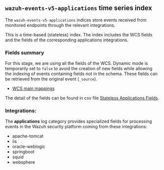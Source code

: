 ## `wazuh-events-v5-applications` time series index

The `wazuh-events-v5-applications` indices store events received from monitored endpoints through the relevant integrations.

This is a time-based (stateless) index. The index includes the WCS fields and the fields of the corresponding applications integrations.

### Fields summary

For this stage, we are using all the fields of the WCS. Dynamic mode is temporarily set to `false` to avoid the creation of new fields while allowing the indexing of events containing fields not in the schema. These fields can be retrieved from the original event (`_source`).

- [WCS main mappings](../../stateless/docs/fields.csv)

The detail of the fields can be found in csv file [Stateless Applications Fields](fields.csv).

### Integrations:

The **applications** log category provides specialized fields for processing events in the Wazuh security platform coming from these integrations:
- apache-tomcat
- iis
- oracle-weblogic
- springboot
- squid
- websphere
